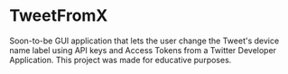 # TweetFromX
Soon-to-be GUI application that lets the user change the Tweet's device name label using API keys and Access Tokens from a Twitter Developer Application. This project was made for educative purposes.
